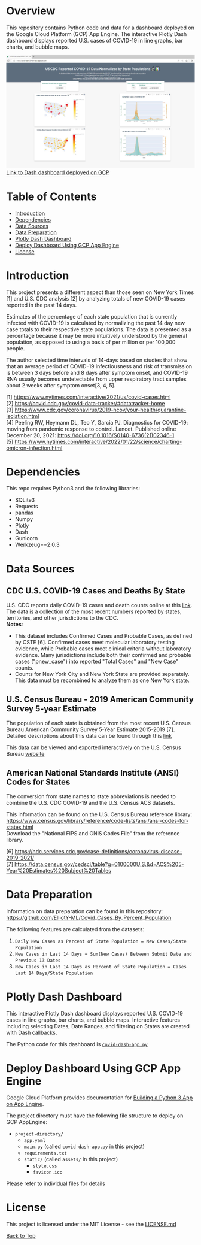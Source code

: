 # Overview
This repository contains Python code and data for a dashboard deployed on the Google Cloud Platform (GCP) App Engine. 
The interactive Plotly Dash dashboard displays reported U.S. cases of COVID-19 in line graphs, bar charts, and bubble maps.

![Created using Dash](/img/DashGCPScreenShot.JPG)
[Link to Dash dashboard deployed on GCP](https://covid-dash-374301.ue.r.appspot.com/)


# Table of Contents
- [Introduction](#introduction)
- [Dependencies](#dependencies)
- [Data Sources](#data-sources)
- [Data Preparation](#data-preparation)
- [Plotly Dash Dashboard](#dashboard)
- [Deploy Dashboard Using GCP App Engine](#gcp-app)
- [License](#license)


# Introduction
This project presents a different aspect than those seen on New York Times [1] and U.S. CDC analysis [2] by analyzing totals of new COVID-19 cases reported in the past 14 days.  

Estimates of the percentage of each state population that is currently infected with COVID-19 is calculated by normalizing the past 14 day new case totals to their respective state populations. 
The data is presented as a percentage because it may be more intuitively understood by the general population, as opposed to using a basis of per million or per 100,000 people.

The author selected time intervals of 14-days based on studies that show that an average period of COVID-19 infectiousness and risk of transmission is between 3 days before and 8 days after symptom onset, 
and COVID-19 RNA usually becomes undetectable from upper respiratory tract samples about 2 weeks after symptom onset[3, 4, 5].

[1]  https://www.nytimes.com/interactive/2021/us/covid-cases.html  
[2]  https://covid.cdc.gov/covid-data-tracker/#datatracker-home  
[3]  https://www.cdc.gov/coronavirus/2019-ncov/your-health/quarantine-isolation.html  
[4]  Peeling RW, Heymann DL, Teo Y, Garcia PJ. Diagnostics for COVID-19: moving from pandemic response to control. Lancet. Published online December 20, 2021: https://doi.org/10.1016/S0140-6736(21)02346-1  
[5]  https://www.nytimes.com/interactive/2022/01/22/science/charting-omicron-infection.html


# Dependencies
This repo requires Python3 and the following libraries:  
- SQLite3
- Requests
- pandas
- Numpy
- Plotly
- Dash
- Gunicorn
- Werkzeug==2.0.3


# Data Sources
## CDC U.S. COVID-19 Cases and Deaths By State  
U.S. CDC reports daily COVID-19 cases and death counts online at this [link](https://data.cdc.gov/Case-Surveillance/United-States-COVID-19-Cases-and-Deaths-by-State-o/9mfq-cb36).  
The data is a collection of the most recent numbers reported by states, territories, and other jurisdictions to the CDC.  
**Notes**:
-  This dataset includes Confirmed Cases and Probable Cases, as defined by CSTE [6]. Confirmed cases meet molecular laboratory testing evidence, while Probable cases meet clinical criteria without laboratory evidence. 
Many jurisdictions include both their confirmed and probable cases ("pnew_case") into reported "Total Cases" and "New Case" counts.
-  Counts for New York City and New York State are provided separately.  This data must be recombined to analyze them as one New York state.

## U.S. Census Bureau - 2019 American Community Survey 5-year Estimate 
The population of each state is obtained from the most recent U.S. Census Bureau American Community Survey 5-Year Estimate 2015-2019 [7].  Detailed descriptions about this data can be found through this [link](https://www.census.gov/acs/www/data/data-tables-and-tools/narrative-profiles/2019/report.php?geotype=nation&usVal=us)   
 
This data can be viewed and exported interactively on the U.S. Census Bureau [website](https://data.census.gov/cedsci/table?g=0100000U.S.,%240400000&tid=ACSST5Y2019.S0101)  

## American National Standards Institute (ANSI) Codes for States
The conversion from state names to state abbreviations is needed to combine the U.S. CDC COVID-19 and the U.S. Census ACS datasets. 
 
This information can be found on the U.S. Census Bureau reference library: https://www.census.gov/library/reference/code-lists/ansi/ansi-codes-for-states.html  
Download the "National FIPS and GNIS Codes File" from the reference library.

[6]  https://ndc.services.cdc.gov/case-definitions/coronavirus-disease-2019-2021/  
[7]  https://data.census.gov/cedsci/table?g=0100000U.S.&d=ACS%205-Year%20Estimates%20Subject%20Tables


# Data Preparation
Information on data preparation can be found in this repository: 
https://github.com/ElliotY-ML/Covid_Cases_By_Percent_Population

The following features are calculated from the datasets:
1.  `Daily New Cases as Percent of State Population = New Cases/State Population`
2.  `New Cases in Last 14 Days = Sum(New Cases) Between Submit Date and Previous 13 Dates`
3.  `New Cases in Last 14 Days as Percent of State Population = Cases Last 14 Days/State Population`


# <a name="dashboard"></a>Plotly Dash Dashboard
This interactive Plotly Dash dashboard displays reported U.S. COVID-19 cases in line graphs, bar charts, and bubble maps. 
Interactive features including selecting Dates, Date Ranges, and filtering on States are created with Dash callbacks.  

The Python code for this dashboard is [`covid-dash-app.py`](./covid-dash-app.py)


# <a name="gcp-app"></a>Deploy Dashboard Using GCP App Engine
Google Cloud Platform provides documentation for [Building a Python 3 App on App Engine](https://cloud.google.com/appengine/docs/standard/python3/building-app).  

The project directory must have the following file structure to deploy on GCP AppEngine:  
- `project-directory/`
	- `app.yaml`
	- `main.py` (called `covid-dash-app.py` in this project)
	- `requirements.txt`
	- `static/` (called `assets/` in this project)
        - `style.css`
		- `favicon.ico`

Please refer to individual files for details

# License

This project is licensed under the MIT License - see the [LICENSE.md](LICENSE.md)

[Back to Top](#table-of-contents)